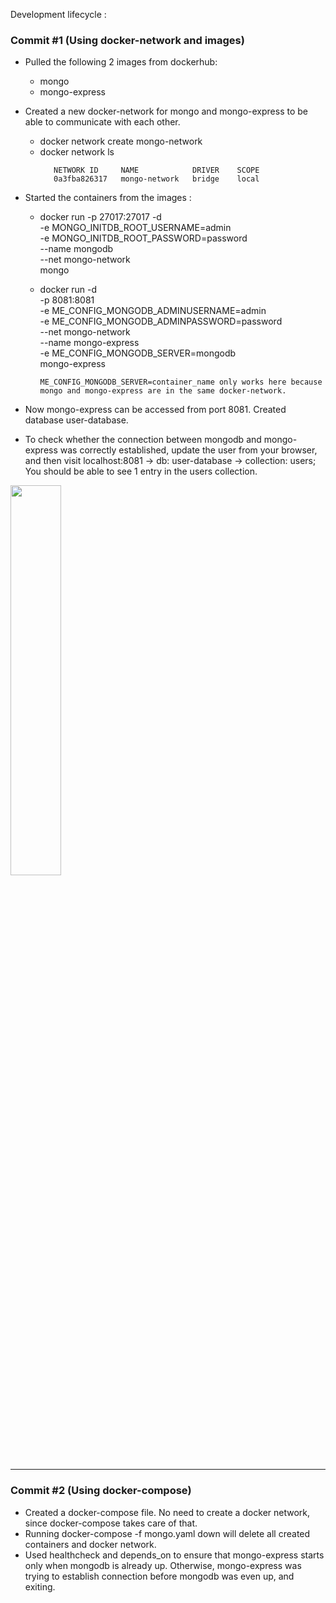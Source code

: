 Development lifecycle : 

### Commit #1 (Using docker-network and images)

- Pulled the following 2 images from dockerhub:
  - mongo 
  - mongo-express

- Created a new docker-network for mongo and mongo-express to be able to communicate with each other.
  - docker network create mongo-network
  - docker network ls
    ```
       NETWORK ID     NAME            DRIVER    SCOPE
       0a3fba826317   mongo-network   bridge    local
    ```

- Started the containers from the images : 
  - docker run -p 27017:27017 -d \
    -e MONGO_INITDB_ROOT_USERNAME=admin \
    -e MONGO_INITDB_ROOT_PASSWORD=password  \
    --name mongodb \
    --net mongo-network \
    mongo

  - docker run -d \
    -p 8081:8081 \
    -e ME_CONFIG_MONGODB_ADMINUSERNAME=admin \
    -e ME_CONFIG_MONGODB_ADMINPASSWORD=password \
    --net mongo-network \
    --name mongo-express \
    -e ME_CONFIG_MONGODB_SERVER=mongodb \
    mongo-express

    ```
    ME_CONFIG_MONGODB_SERVER=container_name only works here because mongo and mongo-express are in the same docker-network.
    ```

- Now mongo-express can be accessed from port 8081. Created database user-database.

- To check whether the connection between mongodb and mongo-express was correctly established, update the user from your browser, and then visit localhost:8081 -> db: user-database -> collection: users; You should be able to see 1 entry in the users collection.

<img src="https://user-images.githubusercontent.com/46262107/193707763-67df64c5-099b-44bd-92ad-ff73d1d9f1de.png" width="40%" />

---

### Commit #2 (Using docker-compose)

- Created a docker-compose file. No need to create a docker network, since docker-compose takes care of that.
- Running docker-compose -f mongo.yaml down will delete all created containers and docker network.
- Used healthcheck and depends_on to ensure that mongo-express starts only when mongodb is already up. Otherwise, mongo-express was trying to establish connection before mongodb was even up, and exiting.

